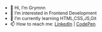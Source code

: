 - 👋 Hi, I’m Grymnn
- 👀 I’m interested in Frontend Development
- 🌱 I’m currently learning HTML,CSS,JS,Git
- 📫 How to reach me: [LinkedIn](https://linkedin.com/in/kovalenko-frontend) | [CodePen](https://codepen.io/grymnn)
